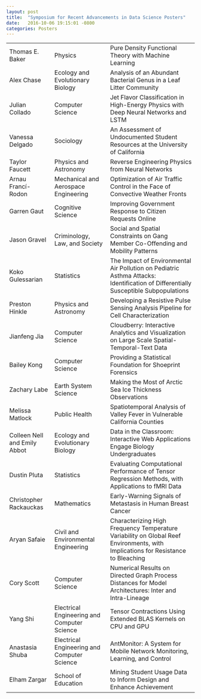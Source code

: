 ```yaml
---
layout: post
title:  "Symposium for Recent Advancements in Data Science Posters"
date:   2016-10-06 19:15:01 -0800
categories: Posters
---
```

<table>
	<tbody>
		<tr>
			<td>Thomas E. Baker</td>
			<td>Physics</td>
			<td>Pure Density Functional Theory with Machine Learning</td>
		</tr>
		<tr>
			<td>Alex Chase</td>
			<td>Ecology and Evolutionary Biology</td>
			<td>Analysis of an Abundant Bacterial Genus in a Leaf Litter Community</td>
		</tr>
		<tr>
			<td>Julian Collado</td>
			<td>Computer Science</td>
			<td>Jet Flavor Classification in High-Energy Physics with Deep Neural Networks and LSTM</td>
		</tr>
		<tr>
			<td>Vanessa Delgado</td>
			<td>Sociology</td>
			<td>An Assessment of Undocumented Student Resources at the University of California</td>
		</tr>
		<tr>
			<td>Taylor Faucett</td>
			<td>Physics and Astronomy</td>
			<td>Reverse Engineering Physics from Neural Networks</td>
		</tr>
		<tr>
			<td>Arnau Francí-Rodon</td>
			<td>Mechanical and Aerospace Engineering</td>
			<td>Optimization of Air Traffic Control in the Face of Convective
Weather Fronts</td>
		</tr>
		<tr>
			<td>Garren Gaut</td>
			<td>Cognitive Science</td>
			<td>Improving Government Response to Citizen Requests Online</td>
		</tr>
		<tr>
			<td>Jason Gravel</td>
			<td>Criminology, Law, and Society</td>
			<td>Social and Spatial Constraints on Gang Member Co-Offending and Mobility Patterns</td>
		</tr>
		<tr>
			<td>Koko Gulessarian</td>
			<td>Statistics</td>
			<td>The Impact of Environmental Air Pollution on Pediatric Asthma
Attacks: Identification of Differentially Susceptible Subpopulations</td>
		</tr>
		<tr>
			<td>Preston Hinkle</td>
			<td>Physics and Astronomy</td>
			<td>Developing a Resistive Pulse Sensing Analysis Pipeline for Cell
Characterization</td>
		</tr>
		<tr>
			<td>Jianfeng Jia</td>
			<td>Computer Science</td>
			<td>Cloudberry: Interactive Analytics and Visualization on Large Scale
Spatial-Temporal-Text Data</td>
		</tr>
		<tr>
			<td>Bailey Kong</td>
			<td>Computer Science</td>
			<td>Providing a Statistical Foundation for Shoeprint Forensics</td>
		</tr>
		<tr>
			<td>Zachary Labe</td>
			<td>Earth System Science</td>
			<td>Making the Most of Arctic Sea Ice Thickness Observations</td>
		</tr>
		<tr>
			<td>Melissa Matlock</td>
			<td>Public Health</td>
			<td>Spatiotemporal Analysis of Valley Fever in Vulnerable California Counties</td>
		</tr>
		<tr>
			<td>Colleen Nell and Emily Abbot</td>
			<td>Ecology and Evolutionary Biology</td>
			<td>Data in the Classroom: Interactive Web Applications Engage
Biology Undergraduates</td>
		</tr>
		<tr>
			<td>Dustin Pluta</td>
			<td>Statistics</td>
			<td>Evaluating Computational Performance of Tensor Regression
Methods, with Applications to fMRI Data</td>
		</tr>
		<tr>
			<td>Christopher Rackauckas</td>
			<td>Mathematics</td>
			<td>Early-Warning Signals of Metastasis in Human Breast Cancer</td>
		</tr>
		<tr>
			<td>Aryan Safaie</td>
			<td>Civil and Environmental Engineering</td>
			<td>Characterizing High Frequency Temperature Variability on Global Reef Environments, with Implications for Resistance to Bleaching</td>
		</tr>
		<tr>
			<td>Cory Scott</td>
			<td>Computer Science</td>
			<td>Numerical Results on Directed Graph Process Distances for
Model Architectures: Inter and Intra-Lineage</td>
		</tr>
		<tr>
			<td>Yang Shi</td>
			<td>Electrical Engineering and Computer Science</td>
			<td>Tensor Contractions Using Extended BLAS Kernels on CPU and
GPU</td>
		</tr>
		<tr>
			<td>Anastasia Shuba</td>
			<td>Electrical Engineering and Computer Science</td>
			<td>AntMonitor: A System for Mobile Network Monitoring, Learning,
and Control</td>
		</tr>
		<tr>
			<td>Elham Zargar</td>
			<td>School of Education</td>
			<td>Mining Student Usage Data to Inform Design and Enhance
Achievement</td>
		</tr>
	</tbody>
</table>
